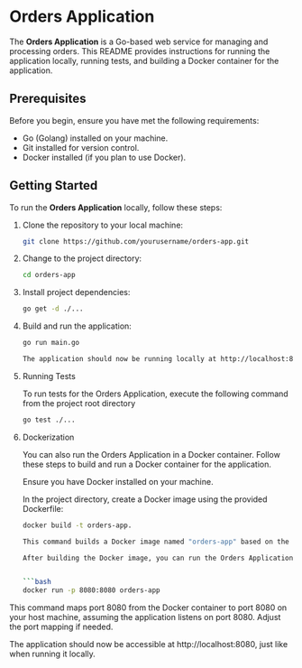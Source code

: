 # Orders Application

The **Orders Application** is a Go-based web service for managing and processing orders. This README provides instructions for running the application locally, running tests, and building a Docker container for the application.

## Prerequisites

Before you begin, ensure you have met the following requirements:

- Go (Golang) installed on your machine.
- Git installed for version control.
- Docker installed (if you plan to use Docker).

## Getting Started

To run the **Orders Application** locally, follow these steps:

1. Clone the repository to your local machine:

   ```bash
   git clone https://github.com/yourusername/orders-app.git


2. Change to the project directory:

   ```bash
   cd orders-app

3. Install project dependencies:

    ```bash
    go get -d ./...

4. Build and run the application:

    ```bash
    go run main.go

   The application should now be running locally at http://localhost:8080. You can access it using your web browser or API testing tool

5. Running Tests

   To run tests for the Orders Application, execute the following command from the project root directory

    ```bash
    go test ./...


6. Dockerization 

    You can also run the Orders Application in a Docker container. Follow these steps to build and run a Docker container for the application.

    Ensure you have Docker installed on your machine.

   In the project directory, create a Docker image using the provided Dockerfile:

    ```bash
    docker build -t orders-app.

   This command builds a Docker image named "orders-app" based on the Dockerfile in the project directory

   After building the Docker image, you can run the Orders Application in a Docker container


    ```bash
    docker run -p 8080:8080 orders-app

  This command maps port 8080 from the Docker container to port 8080 on your host machine, assuming the application listens on port 8080. Adjust the port mapping if needed.

  The application should now be accessible at http://localhost:8080, just like when running it locally.
